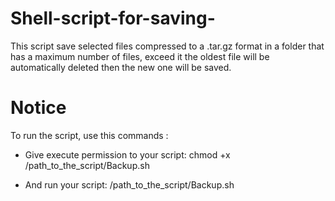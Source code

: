 # Shell-script-for-saving-
This script save selected files compressed to a .tar.gz format in a folder that has a maximum number of files, exceed it the oldest file will be automatically deleted then the new one will be saved.

# Notice
To run the script, use this commands : 

- Give execute permission to your script:
 chmod +x /path_to_the_script/Backup.sh
 
- And run your script:
/path_to_the_script/Backup.sh
